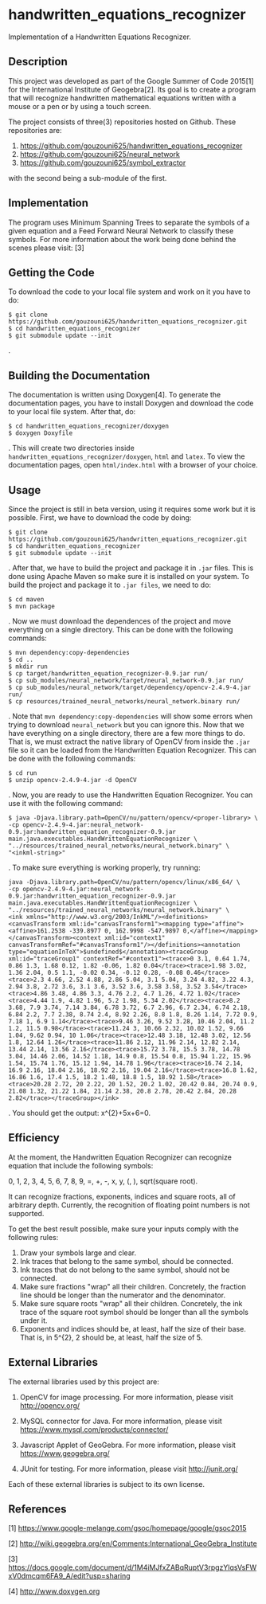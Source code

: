# handwritten_equations_recognizer
Implementation of a Handwritten Equations Recognizer.

## Description
This project was developed as part of the Google Summer of Code 2015[1] for the
International Institute of Geogebra[2]. Its goal is to create a program that
will recognize handwritten mathematical equations written with a mouse or a pen
or by using a touch screen.

The project consists of three(3) repositories hosted on Github. These
repositories are:

1. https://github.com/gouzouni625/handwritten_equations_recognizer
2. https://github.com/gouzouni625/neural_network
3. https://github.com/gouzouni625/symbol_extractor

with the second being a sub-module of the first.

## Implementation
The program uses Minimum Spanning Trees to separate the symbols of a given
equation and a Feed Forward Neural Network to classify these symbols. For more
information about the work being done behind the scenes please visit: [3]

## Getting the Code
To download the code to your local file system and work on it you have to do:

```
$ git clone https://github.com/gouzouni625/handwritten_equations_recognizer.git
$ cd handwritten_equations_recognizer
$ git submodule update --init
```

.

## Building the Documentation
The documentation is written using Doxygen[4]. To generate the documentation
pages, you have to install Doxygen and download the code to your local file
system. After that, do:

```
$ cd handwritten_equations_recognizer/doxygen
$ doxygen Doxyfile
```

. This will create two directories inside
`handwritten_equations_recognizer/doxygen`, `html` and `latex`. To view the
documentation pages, open  `html/index.html` with a browser of your choice.

## Usage
Since the project is still in beta version, using it requires some work but it
is possible. First, we have to download the code by doing:

```
$ git clone https://github.com/gouzouni625/handwritten_equations_recognizer.git
$ cd handwritten_equations_recognizer
$ git submodule update --init
```

. After that, we have to build the project and package it in `.jar` files.
This is done using Apache Maven so make sure it is installed on your system.
To build the project and package it to `.jar files`, we need to do:

```
$ cd maven
$ mvn package
```

. Now we must download the dependences of the project and move everything on
a single directory. This can be done with the following commands:

```
$ mvn dependency:copy-dependencies
$ cd ..
$ mkdir run
$ cp target/handwritten_equation_recognizer-0.9.jar run/
$ cp sub_modules/neural_network/target/neural_network-0.9.jar run/
$ cp sub_modules/neural_network/target/dependency/opencv-2.4.9-4.jar run/
$ cp resources/trained_neural_networks/neural_network.binary run/
```

. Note that `mvn dependency:copy-dependencies` will show some errors when
trying to download `neural_network` but you can ignore this. Now that we have
everything on a single directory, there are a few more things to do. That is,
we must extract the native library of OpenCV from inside the `.jar` file so
it can be loaded from the Handwritten Equation Recognizer. This can be done
with the following commands:

```
$ cd run
$ unzip opencv-2.4.9-4.jar -d OpenCV
```

. Now, you are ready to use the Handwritten Equation Recognizer. You can use it
with the following command:

```
$ java -Djava.library.path=OpenCV/nu/pattern/opencv/<proper-library> \
-cp opencv-2.4.9-4.jar:neural_network-0.9.jar:handwritten_equation_recognizer-0.9.jar main.java.executables.HandWrittenEquationRecognizer \
"../resources/trained_neural_networks/neural_network.binary" \
"<inkml-string>"
```

. To make sure everything is working properly, try running:

```
java -Djava.library.path=OpenCV/nu/pattern/opencv/linux/x86_64/ \
-cp opencv-2.4.9-4.jar:neural_network-0.9.jar:handwritten_equation_recognizer-0.9.jar main.java.executables.HandWrittenEquationRecognizer \
"../resources/trained_neural_networks/neural_network.binary" \
<ink xmlns="http://www.w3.org/2003/InkML"/><definitions><canvasTransform xml:id="canvasTransform1"><mapping type="affine"><affine>161.2538 -339.8977 0, 162.9998 -547.9897 0,</affine></mapping></canvasTransform><context xml:id="context1" canvasTransformRef="#canvasTransform1"/></definitions><annotation type="equationInTeX">$undefined$</annotation><traceGroup xml:id="traceGroup1" contextRef="#context1"><trace>0 3.1, 0.64 1.74, 0.86 1.3, 1.68 0.12, 1.82 -0.06, 1.82 0.04</trace><trace>1.98 3.02, 1.36 2.04, 0.5 1.1, -0.02 0.34, -0.12 0.28, -0.08 0.46</trace><trace>2.3 4.66, 2.52 4.88, 2.86 5.04, 3.1 5.04, 3.24 4.82, 3.22 4.3, 2.94 3.8, 2.72 3.6, 3.1 3.6, 3.52 3.6, 3.58 3.58, 3.52 3.54</trace><trace>4.86 3.48, 4.86 3.3, 4.76 2.2, 4.7 1.26, 4.72 1.02</trace><trace>4.44 1.9, 4.82 1.96, 5.2 1.98, 5.34 2.02</trace><trace>8.2 3.68, 7.9 3.74, 7.14 3.84, 6.78 3.72, 6.7 2.96, 6.7 2.34, 6.74 2.18, 6.84 2.2, 7.7 2.38, 8.74 2.4, 8.92 2.26, 8.8 1.8, 8.26 1.14, 7.72 0.9, 7.18 1, 6.9 1.14</trace><trace>9.46 3.26, 9.52 3.28, 10.46 2.04, 11.2 1.2, 11.5 0.98</trace><trace>11.24 3, 10.66 2.32, 10.02 1.52, 9.66 1.04, 9.62 0.94, 10 1.06</trace><trace>12.48 3.18, 12.48 3.02, 12.56 1.8, 12.64 1.26</trace><trace>11.86 2.12, 11.96 2.14, 12.82 2.14, 13.44 2.14, 13.56 2.16</trace><trace>15.72 3.78, 15.5 3.78, 14.78 3.04, 14.46 2.06, 14.52 1.18, 14.9 0.8, 15.54 0.8, 15.94 1.22, 15.96 1.54, 15.74 1.76, 15.12 1.94, 14.78 1.96</trace><trace>16.74 2.14, 16.9 2.16, 18.04 2.16, 18.92 2.16, 19.04 2.16</trace><trace>16.8 1.62, 16.86 1.6, 17.4 1.5, 18.2 1.48, 18.8 1.5, 18.92 1.58</trace><trace>20.28 2.72, 20 2.22, 20 1.52, 20.2 1.02, 20.42 0.84, 20.74 0.9, 21.08 1.32, 21.22 1.84, 21.14 2.38, 20.8 2.78, 20.42 2.84, 20.28 2.82</trace></traceGroup></ink>
```

. You should get the output: x^{2}+5x+6=0.

## Efficiency
At the moment, the Handwritten Equation Recognizer can recognize equation that
include the following symbols:

0, 1, 2, 3, 4, 5, 6, 7, 8, 9, =, +, -, x, y, (, ), sqrt(square root).

It can recognize fractions, exponents, indices and square roots, all of
arbitrary depth. Currently, the recognition of floating point numbers is not
supported.

To get the best result possible, make sure your inputs comply with the
following rules:

1. Draw your symbols large and clear.
2. Ink traces that belong to the same symbol, should be connected.
3. Ink traces that do not belong to the same symbol, should not be connected.
4. Make sure fractions "wrap" all their children. Concretely, the fraction line
    should be longer than the numerator and the denominator.
5. Make sure square roots "wrap" all their children. Concretely, the ink trace
    of the square root symbol should be longer than all the symbols under it.
6. Exponents and indices should be, at least, half the size of their base.
     That is, in 5^{2}, 2 should be, at least, half the size of 5.

## External Libraries
The external libraries used by this project are:

1. OpenCV for image processing. For more information, please visit
   http://opencv.org/

2. MySQL connector for Java. For more information, please visit
   https://www.mysql.com/products/connector/

3. Javascript Applet of GeoGebra. For more information, please visit
   https://www.geogebra.org/

4. JUnit for testing. For more information, please visit
   http://junit.org/

Each of these external libraries is subject to its own license.

## References

[1] https://www.google-melange.com/gsoc/homepage/google/gsoc2015

[2] http://wiki.geogebra.org/en/Comments:International_GeoGebra_Institute

[3] https://docs.google.com/document/d/1M4iMJfxZABqRuptV3rpgzYlqsVsFWxV0dmcqm6FA9_A/edit?usp=sharing

[4] http://www.doxygen.org
